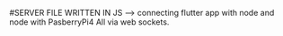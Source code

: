 #SERVER FILE WRITTEN IN JS
--> connecting flutter app with node and node with PasberryPi4 All via web sockets.
